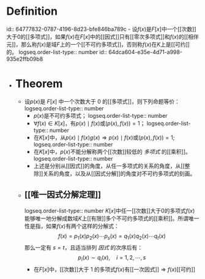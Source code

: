 # Definition
id:: 64777832-0787-4196-8d23-bfe846ba789c
	- 设$f(x)$是$F[x]$中一个[[次数]]大于$0$的[[多项式]]，如果$f(x)$在$F[x]$中的[[因式]]只有[[零次多项式]]和$f(x)$的[[相伴元]]，那么称$f(x)$是域$F$上的一个[[不可约多项式]]，否则称$f(x)$在$K$上是[[可约]]的。
	  logseq.order-list-type:: number
	  id:: 64dca604-e35e-4d71-a998-935e2ffb09b8
- # Theorem
	- 设$p(x)$是 $F[x]$ 中一个次数大于 $0$ 的[[多项式]]，则下列命题等价：
	  logseq.order-list-type:: number
		- $p(x)$是不可约多项式； 
		  logseq.order-list-type:: number
		- $\forall f(x)\in K[x]$，有$p(x)\mid f(x)$或$(p(x),f(x))=1$；
		  logseq.order-list-type:: number
		- 在$K[x]$中，从$p(x)\mid f(x)g(x)\Longrightarrow p(x)\mid f(x)$或$(p(x),f(x))=1$;  
		  logseq.order-list-type:: number
		- 在$K[x]$中，$p(x)$不能分解称两个[[次数]]较低的 *多项式* 的[[乘积]]。
		  logseq.order-list-type:: number
		- 上述是分别从[[因式]]的角度，从任一多项式的关系的角度，从[[整除]]关系的角度，以及从[[因式分解]]的角度对不可约多项式的刻画。
	- ## [[唯一因式分解定理]]
	  logseq.order-list-type:: number
	  $K[x]$中任一[[次数]]大于$0$的多项式$f(x)$能够唯一地分解成数域$K$上[[有限]]多个不可约多项式的[[乘积]]。所谓唯一性是指，如果$f(x)$有两个这样的分解式：
	  $$f(x)=p_1(x)p_2(x)\cdots p_s(x)=q_1(x)q_2(x)\cdots q_t(x)$$
	  那么一定有 $s=t$，且适当排列 *因式* 的次序后有：
	  $$p_i(x)\sim q_i(x),\quad i=1,2,\cdots,s$$
		- 在$F[x]$中，[[次数]]大于 $1$ 的多项式$f(x)$有[[一次因式]]$\Longrightarrow f(x)$[[可约]]